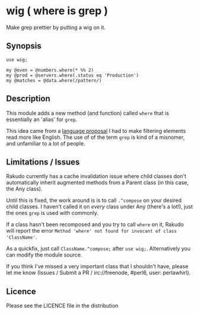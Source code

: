 # wig ( where is grep ) 

Make grep prettier by putting a wig on it.

## Synopsis

```perl6
use wig;

my @even = @numbers.where(* %% 2)
my @prod = @servers.where(.status eq 'Production')
my @matches = @data.where(/pattern/)
```

## Description

This module adds a new method (and function) called `where` that is essentially an 'alias' for `grep`.

This idea came from a [language proposal](https://gist.github.com/0racle/ea0523759e2da15758d4) I had to make filtering elements read more like English. The use of of the term `grep` is kind of a misnomer, and unfamiliar to a lot of people. 

## Limitations / Issues

Rakudo currently has a cache invalidation issue where child classes don't automatically inherit augmented methods from a Parent class (in this case, the Any class).

Until this is fixed, the work around is is to call `.^compose` on your desired child classes. I haven't called it on _every_ class under Any (there's a lot!), just the ones `grep` is used with commonly. 

If a class hasn't been recomposed and you try to call `where` on it, Rakudo will report the error `Method 'where' not found for invocant of class 'ClassName'`.

As a quickfix, just call `ClassName.^compose;` after `use wig;`. Alternatively you can modify the module source.

If you think I've missed a very important class that I shouldn't have, please let me know (Issues / Submit a PR / irc://freenode, #perl6, user: perlawhirl).

## Licence

Please see the LICENCE file in the distribution

